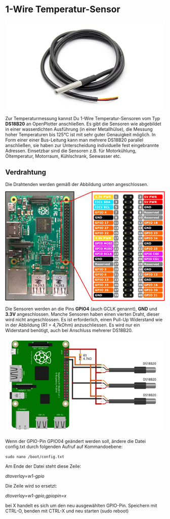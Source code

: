 # 1-Wire Temperatur-Sensor


![](../en/DS18B20.png)

Zur Temperaturmessung kannst Du 1-Wire Temperatur-Sensoren vom Typ **DS18B20** an OpenPlotter anschließen. Es gibt die Sensoren wie abgebildet in einer wasserdichten Ausführung (in einer Metallhülse), die Messung hoher Temperaturen bis 125°C ist mit sehr guter Genauigkeit möglich. In Form einer einer Bus-Leitung kann man mehrere DS18B20 parallel anschließen, sie haben zur Unterscheidung individuelle fest eingebrannte Adressen. Einsetzbar sind die Sensoren z.B. für Motorkühlung, Öltemperatur, Motorraum, Kühlschrank, Seewasser etc.

## Verdrahtung

Die Drahtenden werden gemäß der Abbildung unten angeschlossen.

![](../en/RP2_Pinout.png)

Die Sensoren werden an die Pins **GPIO4** (auch GCLK genannt), **GND** und **3.3V** angeschlossen. Manche Sensoren haben einen vierten Draht, dieser wird nicht angeschlossen. Es ist erforderlich, einen Pull-Up Widerstand wie in der Abbildung (R1 = 4,7kOhm) anzuschliessen. Es wird nur ein Widerstand benötigt, auch bei Anschluss mehrerer DS18B20.

![](../en/DS18B20_sensors.png)

Wenn der GPIO-Pin GPIO04 geändert werden soll, ändere die Datei config.txt durch folgenden Aufruf auf Kommandoebene:

```sudo nano /boot/config.txt```

Am Ende der Datei steht diese Zeile:

*dtoverlay=w1-gpio*

Die Zeile wird so ersetzt:

*dtoverlay=w1-gpio,gpiopin=x*

bei X handelt es sich um den neu ausgewählten GPIO-Pin. Speichern mit CTRL-O, benden mit CTRL-X und neu starten (sudo reboot)
